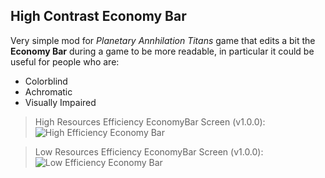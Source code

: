 ## High Contrast Economy Bar

Very simple mod for *Planetary Annhilation Titans* game that edits a bit the **Economy Bar** during a game to be more readable, in particular it could be useful for people who are:
- Colorblind
- Achromatic
- Visually Impaired

> High Resources Efficiency EconomyBar Screen (v1.0.0):
![High Efficiency Economy Bar](https://github.com/Romans96/pa_highcontrat-economybar/blob/main/images/img_higheff_v1.0.0.png)

> Low Resources Efficiency EconomyBar Screen (v1.0.0):
![Low Efficiency Economy Bar](https://github.com/Romans96/pa_highcontrat-economybar/blob/main/images/img_loweff_v1.0.0.png)